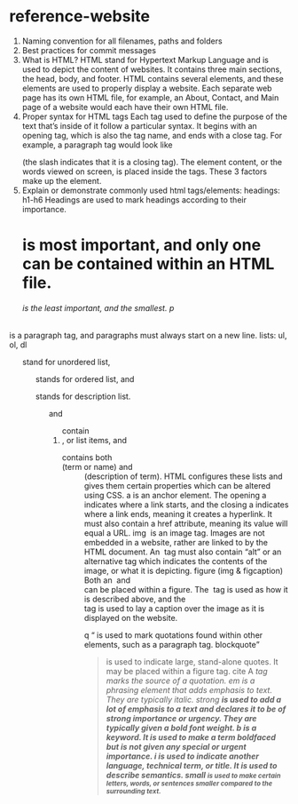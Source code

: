 # reference-website
1.	Naming convention for all filenames, paths and folders
2.	Best practices for commit messages
3.	What is HTML?
HTML stand for Hypertext Markup Language and is used to depict the content of websites. It contains three main sections, the head, body, and footer. HTML contains several elements, and these elements are used to properly display a website. Each separate web page has its own HTML file, for example, an About, Contact, and Main page of a website would each have their own HTML file. 
4.	Proper syntax for HTML tags
Each tag used to define the purpose of the text that’s inside of it follow a particular syntax. It begins with an opening tag, which is also the tag name, and ends with a close tag. For example, a paragraph tag would look like <p> </p> (the slash indicates that it is a closing tag). The element content, or the words viewed on screen, is placed inside the tags. These 3 factors make up the element. 
5.	Explain or demonstrate commonly used html tags/elements:
headings: h1-h6
Headings are used to mark headings according to their importance. <h1> is most important, and only one can be contained within an HTML file. <h6> is the least important, and the smallest. 
p
<p> is a paragraph tag, and paragraphs must always start on a new line. 
lists: ul, ol, dl
<ul> stand for unordered list, <ol> stands for ordered list, and <dl> stands for description list. <ul> and <ol> contain <li>, or list items, and <dl> contains both <dt> (term or name) and <dd> (description of term). HTML configures these lists and gives them certain properties which can be altered using CSS. 
a
<a> is an anchor element. The opening a indicates where a link starts, and the closing a indicates where a link ends, meaning it creates a hyperlink. It must also contain a href attribute, meaning its value will equal a URL. 
img
<img> is an image tag. Images are not embedded in a website, rather are linked to by the HTML document. An <img> tag must also contain “alt” or an alternative tag which indicates the contents of the image, or what it is depicting. 
figure (img & figcaption)
Both an <img> and <figcaption> can be placed within a figure. The <img> tag is used as how it is described above, and the <figcaption> tag is used to lay a caption over the image as it is displayed on the website. 

q 
<q> is used to mark quotations found within other elements, such as a paragraph tag. 
blockquote
<blockquote> is used to indicate large, stand-alone quotes. It may be placed within a figure tag.
cite 
A <cite> tag marks the source of a quotation. 
em
<em> is a phrasing element that adds emphasis to text. They are typically italic. 
strong 
<strong> is used to add a lot of emphasis to a text and declares it to be of strong importance or urgency. They are typically given a bold font weight.
b
<b> is a keyword. It is used to make a term boldfaced but is not given any special or urgent importance. 
i
<i> is used to indicate another language, technical term, or title. It is used to describe semantics. 
small
<small> is used to make certain letters, words, or sentences smaller compared to the surrounding text.
